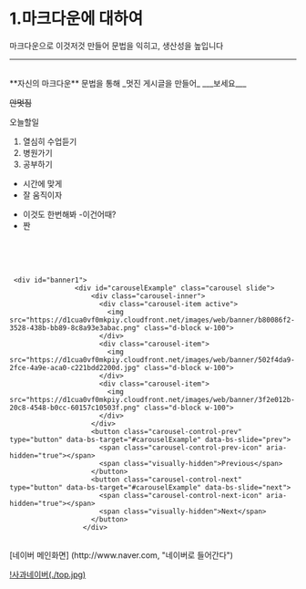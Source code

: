 #  1.마크다운에 대하여

마크다운으로 이것저것 만들어 문법을 익히고, 생산성을 높입니다 

---

<br>
**자신의 마크다운** 문법을 통해 _멋진 게시글을 만들어_ ___보세요___

~~안멋짐~~

오늘할일
1. 열심히 수업듣기
2. 병원가기
3. 공부하기

+ 시간에 맞게
+ 잘 움직이자

- 이것도 한번해봐
  -이건어때?
- 짠


<br><br><br>

~~~
 <div id="banner1">
                <div id="carouselExample" class="carousel slide">
                    <div class="carousel-inner">
                      <div class="carousel-item active">
                        <img src="https://d1cua0vf0mkpiy.cloudfront.net/images/web/banner/b80086f2-3528-438b-bb89-8c8a93e3abac.png" class="d-block w-100">
                      </div>
                      <div class="carousel-item">
                        <img src="https://d1cua0vf0mkpiy.cloudfront.net/images/web/banner/502f4da9-2fce-4a9e-aca0-c221bdd2200d.jpg" class="d-block w-100">
                      </div>
                      <div class="carousel-item">
                        <img src="https://d1cua0vf0mkpiy.cloudfront.net/images/web/banner/3f2e012b-20c8-4548-b0cc-60157c10503f.png" class="d-block w-100">
                      </div>
                    </div>
                    <button class="carousel-control-prev" type="button" data-bs-target="#carouselExample" data-bs-slide="prev">
                      <span class="carousel-control-prev-icon" aria-hidden="true"></span>
                      <span class="visually-hidden">Previous</span>
                    </button>
                    <button class="carousel-control-next" type="button" data-bs-target="#carouselExample" data-bs-slide="next">
                      <span class="carousel-control-next-icon" aria-hidden="true"></span>
                      <span class="visually-hidden">Next</span>
                    </button>
                  </div>
~~~






<br>
[네이버 메인화면] (http://www.naver.com, "네이버로 들어간다")

[!사과네이버(./top.jpg)](http://www.naver.com)





